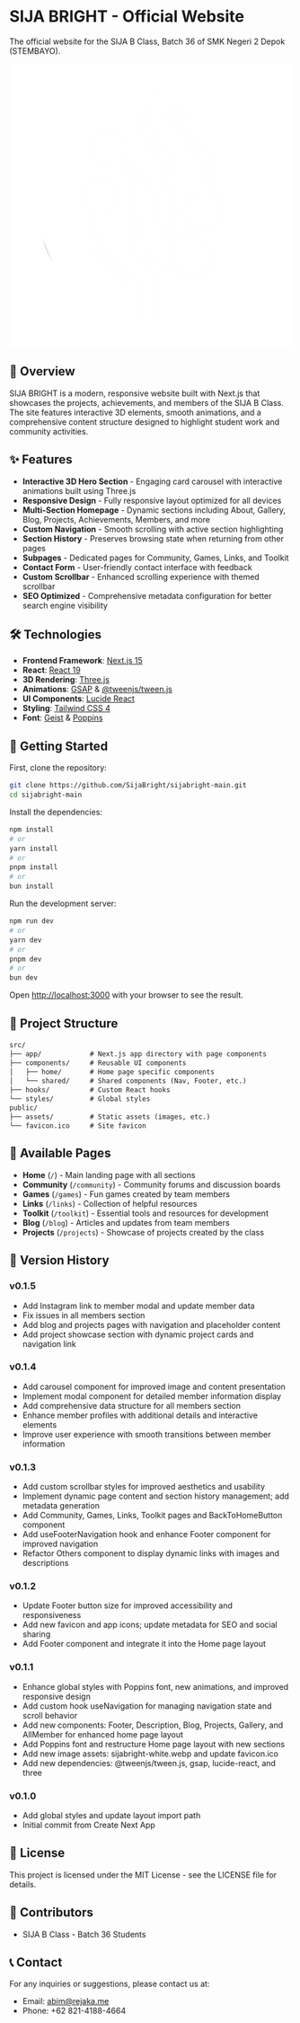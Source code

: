 # SIJA BRIGHT - Official Website

The official website for the SIJA B Class, Batch 36 of SMK Negeri 2 Depok (STEMBAYO).

![SIJA BRIGHT Logo](/public/assets/images/sijabright-white.webp)

## 🚀 Overview

SIJA BRIGHT is a modern, responsive website built with Next.js that showcases the projects, achievements, and members of the SIJA B Class. The site features interactive 3D elements, smooth animations, and a comprehensive content structure designed to highlight student work and community activities.

## ✨ Features

- **Interactive 3D Hero Section** - Engaging card carousel with interactive animations built using Three.js
- **Responsive Design** - Fully responsive layout optimized for all devices
- **Multi-Section Homepage** - Dynamic sections including About, Gallery, Blog, Projects, Achievements, Members, and more
- **Custom Navigation** - Smooth scrolling with active section highlighting
- **Section History** - Preserves browsing state when returning from other pages
- **Subpages** - Dedicated pages for Community, Games, Links, and Toolkit
- **Contact Form** - User-friendly contact interface with feedback
- **Custom Scrollbar** - Enhanced scrolling experience with themed scrollbar
- **SEO Optimized** - Comprehensive metadata configuration for better search engine visibility

## 🛠️ Technologies

- **Frontend Framework**: [Next.js 15](https://nextjs.org/)
- **React**: [React 19](https://react.dev/)
- **3D Rendering**: [Three.js](https://threejs.org/)
- **Animations**: [GSAP](https://greensock.com/gsap/) & [@tweenjs/tween.js](https://github.com/tweenjs/tween.js/)
- **UI Components**: [Lucide React](https://lucide.dev/guide/packages/lucide-react)
- **Styling**: [Tailwind CSS 4](https://tailwindcss.com/)
- **Font**: [Geist](https://vercel.com/font) & [Poppins](https://fonts.google.com/specimen/Poppins)

## 🚦 Getting Started

First, clone the repository:

```bash
git clone https://github.com/SijaBright/sijabright-main.git
cd sijabright-main
```

Install the dependencies:

```bash
npm install
# or
yarn install
# or
pnpm install
# or
bun install
```

Run the development server:

```bash
npm run dev
# or
yarn dev
# or
pnpm dev
# or
bun dev
```

Open [http://localhost:3000](http://localhost:3000) with your browser to see the result.

## 🧩 Project Structure

```
src/
├── app/            # Next.js app directory with page components
├── components/     # Reusable UI components
│   ├── home/       # Home page specific components
│   └── shared/     # Shared components (Nav, Footer, etc.)
├── hooks/          # Custom React hooks
└── styles/         # Global styles
public/
├── assets/         # Static assets (images, etc.)
└── favicon.ico     # Site favicon
```

## 📝 Available Pages

- **Home** (`/`) - Main landing page with all sections
- **Community** (`/community`) - Community forums and discussion boards
- **Games** (`/games`) - Fun games created by team members
- **Links** (`/links`) - Collection of helpful resources
- **Toolkit** (`/toolkit`) - Essential tools and resources for development
- **Blog** (`/blog`) - Articles and updates from team members
- **Projects** (`/projects`) - Showcase of projects created by the class

## 📌 Version History

### v0.1.5

- Add Instagram link to member modal and update member data
- Fix issues in all members section
- Add blog and projects pages with navigation and placeholder content
- Add project showcase section with dynamic project cards and navigation link

### v0.1.4

- Add carousel component for improved image and content presentation
- Implement modal component for detailed member information display
- Add comprehensive data structure for all members section
- Enhance member profiles with additional details and interactive elements
- Improve user experience with smooth transitions between member information

### v0.1.3

- Add custom scrollbar styles for improved aesthetics and usability
- Implement dynamic page content and section history management; add metadata generation
- Add Community, Games, Links, Toolkit pages and BackToHomeButton component
- Add useFooterNavigation hook and enhance Footer component for improved navigation
- Refactor Others component to display dynamic links with images and descriptions

### v0.1.2

- Update Footer button size for improved accessibility and responsiveness
- Add new favicon and app icons; update metadata for SEO and social sharing
- Add Footer component and integrate it into the Home page layout

### v0.1.1

- Enhance global styles with Poppins font, new animations, and improved responsive design
- Add custom hook useNavigation for managing navigation state and scroll behavior
- Add new components: Footer, Description, Blog, Projects, Gallery, and AllMember for enhanced home page layout
- Add Poppins font and restructure Home page layout with new sections
- Add new image assets: sijabright-white.webp and update favicon.ico
- Add new dependencies: @tweenjs/tween.js, gsap, lucide-react, and three

### v0.1.0

- Add global styles and update layout import path
- Initial commit from Create Next App

## 📄 License

This project is licensed under the MIT License - see the LICENSE file for details.

## 👥 Contributors

- SIJA B Class - Batch 36 Students

## 📞 Contact

For any inquiries or suggestions, please contact us at:

- Email: abim@rejaka.me
- Phone: +62 821-4188-4664
